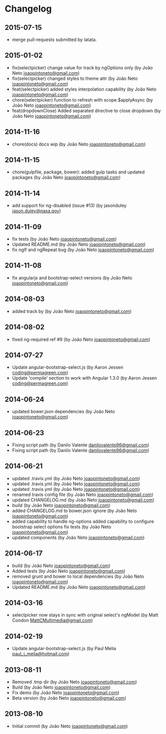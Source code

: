 # Changelog
## 2015-07-15
- merge pull-requests submitted by latata.
## 2015-01-02
- fix(selectpicker) change value for track by ngOptions only (by João Neto <joaopintoneto@gmail.com>)
- fix(selectpicker) changed styles to theme attr (by João Neto <joaopintoneto@gmail.com>)
- feat(selectpicker) added styles interpolation capability (by João Neto <joaopintoneto@gmail.com>)
- chore(selectpicker) function to refresh with scope.$applyAsync (by João Neto <joaopintoneto@gmail.com>)
- feat(dropdownClose) Added separated directive to close dropdown (by João Neto <joaopintoneto@gmail.com>)

## 2014-11-16
- chore(docs) docs wip (by João Neto <joaopintoneto@gmail.com>)

## 2014-11-15
- chore(gulpfile, package, bower): added gulp tasks and updated packages (by João Neto <joaopintoneto@gmail.com>)

## 2014-11-14
- add support for ng-disabled (issue #13) (by jasonduley <jason.duley@nasa.gov>)

## 2014-11-09
- fix tests (by João Neto <joaopintoneto@gmail.com>)
- Updated README.md (by João Neto <joaopintoneto@gmail.com>)
- fix ngIf and ngRepeat bug (by João Neto <joaopintoneto@gmail.com>)

## 2014-11-08
- fix angularjs and bootstrap-select versions (by João Neto <joaopintoneto@gmail.com>)

## 2014-08-03
- added track by (by João Neto <joaopintoneto@gmail.com>)

## 2014-08-02
- fixed ng-required ref #9 (by João Neto <joaopintoneto@gmail.com>)

## 2014-07-27
- Update angular-bootstrap-select.js (by Aaron Jessen <coding@permagreen.com>)
- Update 'compile' section to work with Angular 1.3.0 (by Aaron Jessen <coding@permagreen.com>)

## 2014-06-24
- updated bower.json dependencies (by João Neto <joaopintoneto@gmail.com>)

## 2014-06-23
- Fixing script path (by Danilo Valente <danilovalente96@gmail.com>)
- Fixing script path (by Danilo Valente <danilovalente96@gmail.com>)

## 2014-06-21
- updated .travis.yml (by João Neto <joaopintoneto@gmail.com>)
- updated .travis.yml (by João Neto <joaopintoneto@gmail.com>)
- updated .travis.yml (by João Neto <joaopintoneto@gmail.com>)
- renamed travis config file (by João Neto <joaopintoneto@gmail.com>)
- updated CHANGELOG.md (by João Neto <joaopintoneto@gmail.com>)
- build (by João Neto <joaopintoneto@gmail.com>)
- added CHANGELOG.md to bower.json ignore (by João Neto <joaopintoneto@gmail.com>)
- added capability to handle ng-options added capability to configure bootstrap select options fix tests (by João Neto <joaopintoneto@gmail.com>)
- updated components (by João Neto <joaopintoneto@gmail.com>)

## 2014-06-17
- build (by João Neto <joaopintoneto@gmail.com>)
- Added tests (by João Neto <joaopintoneto@gmail.com>)
- removed grunt and bower to local dependencies (by João Neto <joaopintoneto@gmail.com>)
- Updated README.md (by João Neto <joaopintoneto@gmail.com>)

## 2014-03-16
- selectpicker now stays in sync with original select's ngModel (by Matt Condon <MattCMultimedia@gmail.com>)

## 2014-02-19
- Update angular-bootstrap-select.js (by Paul Melia <paul_j_melia@hotmail.com>)

## 2013-08-11
- Removed .tmp dir (by João Neto <joaopintoneto@gmail.com>)
- Build (by João Neto <joaopintoneto@gmail.com>)
- Fix demo (by João Neto <joaopintoneto@gmail.com>)
- Beta version (by João Neto <joaopintoneto@gmail.com>)

## 2013-08-10
- Initial commit (by João Neto <joaopintoneto@gmail.com>)

